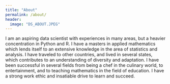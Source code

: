 ```yaml
---
title: "About"
permalink: /about/
header:
  image: "DS_ABOUT.JPEG"
---
```


I am an aspiring data scientist with experiences in many areas, but a heavier concentration in Python and R.  I have a masters in applied mathematics which lends itself to an extensive knowledge in the area of statistics and analysis.  I have traveled to other countries, and lived in several states, which contributes to an understanding of diversity and adaptation.  I have been successful in several fields from being a chef in the culinary world, to entertainment, and to teaching mathematics in the field of education.  I have a strong work ethic and insatiable drive to learn and succeed.
